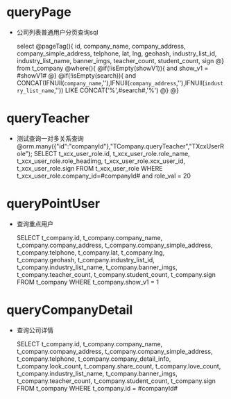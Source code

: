 queryPage
===
*  公司列表普通用户分页查询sql

	select
	@pageTag(){
	id,
	company_name,
	company_address, 
	company_simple_address,
	telphone,
	lat,
	lng,
	geohash,
	industry_list_id,
	industry_list_name,
	banner_imgs,
	teacher_count,
	student_count,
	sign
	@}
	from t_company
	@where(){
		@if(!isEmpty(showV1)){
		 and show_v1 = #showV1#
		@}
		@if(!isEmpty(search)){
		 and CONCAT(IFNUll(`company_name`,''),IFNUll(`company_address`,''),IFNUll(`industry_list_name`,'')) LIKE CONCAT('%',#search#,'%')
		@}
	@}
	
queryTeacher
===
*  测试查询一对多关系查询  @orm.many({"id":"companyId"},"TCompany.queryTeacher","TXcxUserRole");
	SELECT
	t_xcx_user_role.id,
	t_xcx_user_role.role_name,
	t_xcx_user_role.role_headimg,
	t_xcx_user_role.xcx_user_id,
	t_xcx_user_role.sign
	FROM
	t_xcx_user_role
	WHERE
	t_xcx_user_role.company_id=#companyId#
	and  role_val = 20
	
	
	
queryPointUser
===
* 查询重点用户
	
	SELECT
	t_company.id,
	t_company.company_name,
	t_company.company_address,
	t_company.company_simple_address,
	t_company.telphone,
	t_company.lat,
	t_company.lng,
	t_company.geohash,
	t_company.industry_list_id,
	t_company.industry_list_name,
	t_company.banner_imgs,
	t_company.teacher_count,
	t_company.student_count,
	t_company.sign
	FROM
	t_company
	WHERE
	t_company.show_v1 = 1
	
	
queryCompanyDetail
===
* 查询公司详情
	
	SELECT
	t_company.id,
	t_company.company_name,
	t_company.company_address,
	t_company.company_simple_address,
	t_company.telphone,
	t_company.company_detail_info,
	t_company.look_count,
	t_company.share_count,
	t_company.love_count,
	t_company.industry_list_name,
	t_company.banner_imgs,
	t_company.teacher_count,
	t_company.student_count,
	t_company.sign
	FROM
	t_company
	WHERE
	t_company.id = #companyId#

	


	

	